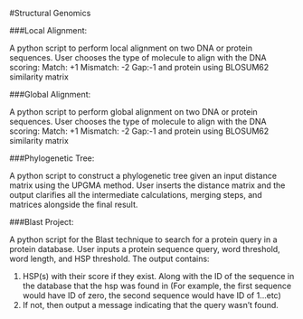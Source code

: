 #Structural Genomics


###Local Alignment:

A python script to perform local alignment on two DNA or protein sequences.
User chooses the type of molecule to align with the DNA scoring:
Match: +1
Mismatch: -2
Gap:-1
and protein using BLOSUM62 similarity matrix


###Global Alignment:

A python script to perform global alignment on two DNA or protein sequences.
User chooses the type of molecule to align with the DNA scoring:
Match: +1
Mismatch: -2
Gap:-1
and protein using BLOSUM62 similarity matrix


###Phylogenetic Tree:

A python script to construct a phylogenetic tree given an input distance matrix using the UPGMA method.
User inserts the distance matrix and the output clarifies all the intermediate calculations, merging steps, and matrices alongside the final result.


###Blast Project:

A python script for the Blast technique to search for a protein query in a protein database.
User inputs a protein sequence query, word threshold, word length, and HSP threshold.
The output contains:
1. HSP(s) with their score if they exist. Along with the ID of the sequence in the database that the hsp was found in (For example, the first sequence would have ID of zero, the second sequence would have ID of 1...etc)
2. If not, then output a message indicating that the query wasn’t found.
